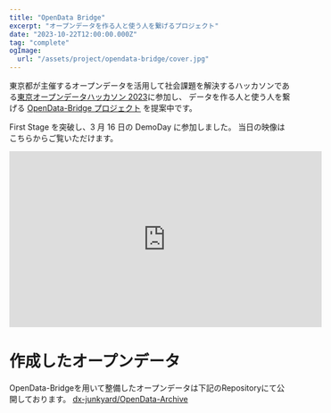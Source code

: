 ```yaml
---
title: "OpenData Bridge"
excerpt: "オープンデータを作る人と使う人を繋げるプロジェクト"
date: "2023-10-22T12:00:00.000Z"
tag: "complete"
ogImage:
  url: "/assets/project/opendata-bridge/cover.jpg"
---
```


東京都が主催するオープンデータを活用して社会課題を解決するハッカソンである[東京オープンデータハッカソン 2023](https://odhackathon.metro.tokyo.lg.jp/)に参加し、
データを作る人と使う人を繋げる [OpenData-Bridge プロジェクト](https://github.com/dx-junkyard/OpenDataHackathon2023) を提案中です。

First Stage を突破し、3 月 16 日の DemoDay に参加しました。
当日の映像はこちらからご覧いただけます。

<iframe width="560" height="315" src="https://www.youtube.com/embed/GrIohSqZYEY?si=niEP9UqBinuG9Bjj&amp;start=5724" title="YouTube video player" frameborder="0" allow="accelerometer; autoplay; clipboard-write; encrypted-media; gyroscope; picture-in-picture; web-share" referrerpolicy="strict-origin-when-cross-origin" allowfullscreen></iframe>

# 作成したオープンデータ

OpenData-Bridgeを用いて整備したオープンデータは下記のRepositoryにて公開しております。
[dx-junkyard/OpenData-Archive](https://github.com/dx-junkyard/OpenData-Archive/)
